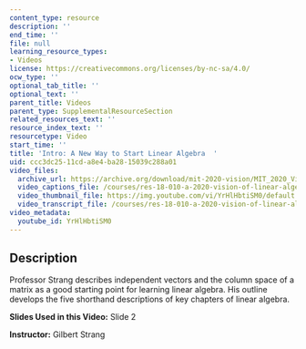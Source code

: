 ```yaml
---
content_type: resource
description: ''
end_time: ''
file: null
learning_resource_types:
- Videos
license: https://creativecommons.org/licenses/by-nc-sa/4.0/
ocw_type: ''
optional_tab_title: ''
optional_text: ''
parent_title: Videos
parent_type: SupplementalResourceSection
related_resources_text: ''
resource_index_text: ''
resourcetype: Video
start_time: ''
title: 'Intro: A New Way to Start Linear Algebra  '
uid: ccc3dc25-11cd-a8e4-ba28-15039c288a01
video_files:
  archive_url: https://archive.org/download/mit-2020-vision/MIT_2020_Vision_Introduction_300k.mp4
  video_captions_file: /courses/res-18-010-a-2020-vision-of-linear-algebra-spring-2020/0b9e21b9b8a45e708a03bb72d1004cb1_YrHlHbtiSM0.vtt
  video_thumbnail_file: https://img.youtube.com/vi/YrHlHbtiSM0/default.jpg
  video_transcript_file: /courses/res-18-010-a-2020-vision-of-linear-algebra-spring-2020/6ef71fc3bf22cdf2549807f3b26e125b_YrHlHbtiSM0.pdf
video_metadata:
  youtube_id: YrHlHbtiSM0
---
```


Description
-----------

Professor Strang describes independent vectors and the column space of a matrix as a good starting point for learning linear algebra. His outline develops the five shorthand descriptions of key chapters of linear algebra.

**Slides Used in this Video:** Slide 2

**Instructor:** Gilbert Strang

